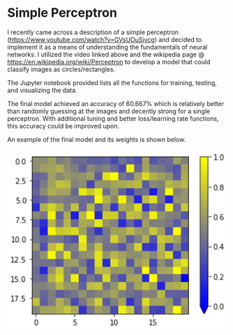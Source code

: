 # Simple Perceptron

I recently came across a description of a simple perceptron (https://www.youtube.com/watch?v=GVsUOuSjvcg) and decided to implement it as a means of understanding the fundamentals of neural networks. I utilized the video linked above and the wikipedia page @ https://en.wikipedia.org/wiki/Perceptron to develop a model that could classify images as circles/rectangles. 

The Jupyter notebook provided lists all the functions for training, testing, and visualizing the data. 

The final model achieved an accuracy of 60.667% which is relatively better than randomly guessing at the images and decently strong for a single perceptron. With additional tuning and better loss/learning rate functions, this accuracy could be improved upon. 

An example of the final model and its weights is shown below. 

![Final Weights](weights.png)